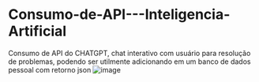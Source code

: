 # Consumo-de-API---Inteligencia-Artificial
Consumo de API do CHATGPT, chat interativo com usuário para resolução de problemas, podendo ser utilmente adicionando em um banco de dados pessoal com retorno json
![image](https://user-images.githubusercontent.com/120617245/216134680-778e0331-bbcf-49e1-88d0-00dd3ec9d72d.png)

